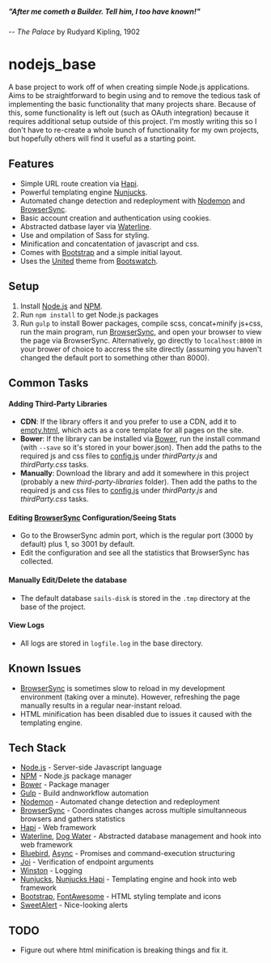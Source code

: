##### *"After me cometh a Builder. Tell him, I too have known!"*
-- *The Palace* by Rudyard Kipling, 1902

nodejs_base
===========

A base project to work off of when creating simple Node.js applications. Aims to be straightforward to begin using and to remove the tedious task of implementing the basic functionality that many projects share. Because of this, some functionality is left out (such as OAuth integration) because it requires additional setup outside of this project. I'm mostly writing this so I don't have to re-create a whole bunch of functionality for my own projects, but hopefully others will find it useful as a starting point.


Features
------------

- Simple URL route creation via [Hapi][].
- Powerful templating engine [Nunjucks][].
- Automated change detection and redeployment with [Nodemon][] and [BrowserSync][].
- Basic account creation and authentication using cookies.
- Abstracted datbase layer via [Waterline][].
- Use and ompilation of Sass for styling.
- Minification and concatentation of javascript and css.
- Comes with [Bootstrap][] and a simple initial layout.
- Uses the [United][] theme from [Bootswatch][].


Setup
------------

1. Install [Node.js][] and [NPM][].
2. Run `npm install` to get Node.js packages
3. Run `gulp` to install Bower packages, compile scss, concat+minify js+css, run the main program, run [BrowserSync][], and open your browser to view the page via BrowserSync. Alternatively, go directly to `localhost:8000` in your brower of choice to accress the site directly (assuming you haven't changed the default port to something other than 8000).

Common Tasks
------------
#### Adding Third-Party Libraries
- **CDN**: If the library offers it and you prefer to use a CDN, add it to [empty.html](html_templates/empty.html), which acts as a core template for all pages on the site.
- **Bower**: If the library can be installed via [Bower][], run the install command (with `--save` so it's stored in your bower.json). Then add the paths to the required js and css files to [config.js](config.js) under *thirdParty.js* and *thirdParty.css* tasks.
- **Manually**: Download the library and add it somewhere in this project (probably a new *third-party-libraries* folder). Then add the paths to the required js and css files to [config.js](config.js) under *thirdParty.js* and *thirdParty.css* tasks.

#### Editing [BrowserSync][] Configuration/Seeing Stats
- Go to the BrowserSync admin port, which is the regular port (3000 by default) plus 1, so 3001 by default.
- Edit the configuration and see all the statistics that BrowserSync has collected.

#### Manually Edit/Delete the database
- The default database `sails-disk` is stored in the `.tmp` directory at the base of the project.

#### View Logs
- All logs are stored in `logfile.log` in the base directory.


Known Issues
------------

- [BrowserSync][] is sometimes slow to reload in my development environment (taking over a minute). However, refreshing the page manually results in a regular near-instant reload.
- HTML minification has been disabled due to issues it caused with the templating engine.

Tech Stack
------------

- [Node.js][] - Server-side Javascript language
- [NPM][] - Node.js package manager
- [Bower][] - Package manager
- [Gulp][] - Build andnworkflow automation
- [Nodemon][] - Automated change detection and redeployment
- [BrowserSync][] - Coordinates changes across multiple simultanneous browsers and gathers statistics
- [Hapi][] - Web framework
- [Waterline][], [Dog Water][] - Abstracted database management and hook into web framework
- [Bluebird][], [Async][] - Promises and command-execution structuring
- [Joi][] - Verification of endpoint arguments
- [Winston][] - Logging
- [Nunjucks][], [Nunjucks Hapi][] - Templating engine and hook into web framework
- [Bootstrap][], [FontAwesome][] - HTML styling template and icons
- [SweetAlert][] - Nice-looking alerts


TODO
------------

- Figure out where html minification is breaking things and fix it.


[Node.js]: https://nodejs.org/
[NPM]: https://www.npmjs.com/
[Bower]: http://bower.io/
[Gulp]: http://gulpjs.com/
[BrowserSync]: http://www.browsersync.io/
[Nodemon]: http://nodemon.io/
[Hapi]: http://hapijs.com/
[Waterline]: https://github.com/balderdashy/waterline
[Dog Water]: https://github.com/devinivy/dogwater
[Bluebird]: https://github.com/petkaantonov/bluebird
[Async]: https://github.com/caolan/async
[Joi]: https://github.com/hapijs/joi
[Winston]: https://github.com/winstonjs/winston
[Nunjucks]: http://mozilla.github.io/nunjucks/
[Nunjucks Hapi]: https://github.com/seldo/nunjucks-hapi
[Bootstrap]: http://getbootstrap.com/
[Bootswatch]: http://bootswatch.com/
[United]: http://bootswatch.com/united/
[FontAwesome]: http://fortawesome.github.io/Font-Awesome/
[SweetAlert]: http://tristanedwards.me/sweetalert
